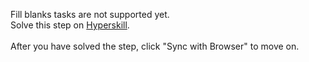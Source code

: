Fill blanks tasks are not supported yet. <br>Solve this step on <a href="https://hyperskill.org/learn/step/45481">Hyperskill</a>. <br><br>After you have solved the step, click "Sync with Browser"  to move on.